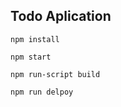Todo Aplication
-----

```
npm install
```

```
npm start
```

```
npm run-script build
```

```
npm run delpoy
```
